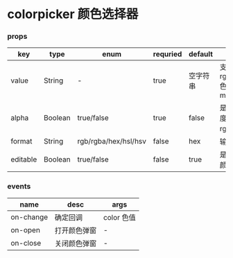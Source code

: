 # colorpicker 颜色选择器

### props

| key      | type    | enum                 | requried | default  | desc                                |
| -------- | ------- | -------------------- | -------- | -------- | ----------------------------------- |
| value    | String  | -                    | true     | 空字符串 | 支持 rgb/rgba/hex 色彩,可用 v-model |
| alpha    | Boolean | true/false           | true     | false    | 是否显示透明度, 仅支持 rgba 色彩    |
| format   | String  | rgb/rgba/hex/hsl/hsv | false    | hex      | 输出颜色                            |
| editable | Boolean | true/false           | false    | true     | 是否允许输入颜色                    |

### events

| name      | desc         | args       |
| --------- | ------------ | ---------- |
| on-change | 确定回调     | color 色值 |
| on-open   | 打开颜色弹窗 | -          |
| on-close  | 关闭颜色弹窗 | -          |
